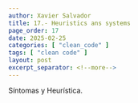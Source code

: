 ```yaml
---
author: Xavier Salvador
title: 17.- Heuristics ans systems
page_order: 17
date: 2025-02-25
categories: [ "clean_code" ]
tags: [ "clean code" ]
layout: post
excerpt_separator: <!--more-->
---
```


Síntomas y Heurística.